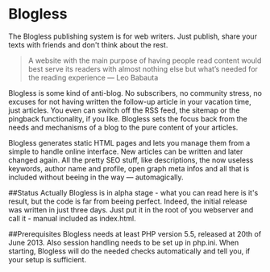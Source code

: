 # Blogless
The Blogless publishing system is for web writers. Just publish, share your texts with friends and don't think about the rest.

>A website with the main purpose of having people read content would best serve its readers with almost nothing else but what’s needed for the reading experience  — Leo Babauta

Blogless is some kind of anti-blog. No subscribers, no community stress, no excuses for not having written the follow-up article in your vacation time, just articles. You even can switch off the RSS feed, the sitemap or the pingback functionality, if you like. Blogless sets the focus back from the needs and mechanisms of a blog to the pure content of your articles.

Blogless generates static HTML pages and lets you manage them from a simple to handle online interface. New articles can be written and later changed again. All the pretty SEO stuff, like descriptions, the now useless keywords, author name and profile, open graph meta infos and all that is included without beeing in the way — automagically.

##Status
Actually Blogless is in alpha stage - what you can read here is it's result, but the code is far from beeing perfect. Indeed, the initial release was written in just three days. Just put it in the root of you webserver and call it - manual included as index.html.

##Prerequisites
Blogless needs at least PHP version 5.5, released at 20th of June 2013. Also session handling needs to be set up in php.ini. When starting, Blogless will do the needed checks automatically and tell you, if your setup is sufficient.
